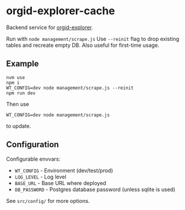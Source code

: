 # orgid-explorer-cache
Backend service for [orgid-explorer](https://github.com/windingtree/orgid-explorer).

Run with `node management/scrape.js`
Use `--reinit` flag to drop existing tables and recreate empty DB. Also useful for first-time usage.

## Example
```
nvm use
npm i
WT_CONFIG=dev node management/scrape.js --reinit
npm run dev
```

Then use
```
WT_CONFIG=dev node management/scrape.js
```
to update.

## Configuration

Configurable envvars:
- `WT_CONFIG` - Environment (dev/test/prod)
- `LOG_LEVEL` - Log level
- `BASE_URL` - Base URL where deployed
- `DB_PASSWORD` - Postgres database password (unless sqlite is used)

See `src/config/` for more options.